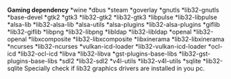 **Gaming dependency**
*wine
*dbus
*steam
*goverlay
*gnutls
*lib32-gnutls
*base-devel
*gtk2
*gtk3
*lib32-gtk2
*lib32-gtk3
*libpulse
*lib32-libpulse
*alsa-lib
*lib32-alsa-lib
*alsa-utils
*alsa-plugins
*lib32-alsa-plugins
*giflib
*lib32-giflib
*libpng
*lib32-libpng
*libldap
*lib32-libldap
*openal
*lib32-openal
*libxcomposite
*lib32-libxcomposite
*libxinerama
*lib32-libxinerama
*ncurses
*lib32-ncurses
*vulkan-icd-loader
*lib32-vulkan-icd-loader
*ocl-icd
*lib32-ocl-icd
*libva
*lib32-libva
*gst-plugins-base-libs
*lib32-gst-plugins-base-libs
*sdl2
*lib32-sdl2
*v4l-utils
*lib32-v4l-utils
*sqlite
*lib32-sqlite
Specially check if lib32 graphics drivers are installed in you pc.
